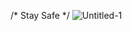 /* Stay Safe */
![Untitled-1](https://user-images.githubusercontent.com/66959904/190658851-181a10bc-61e2-4c84-8021-27f190068729.jpg)
